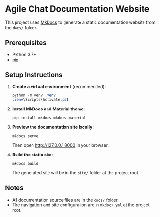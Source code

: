 # Agile Chat Documentation Website

This project uses [MkDocs](https://www.mkdocs.org/) to generate a static documentation website from the `docs/` folder.

## Prerequisites

- Python 3.7+
- [pip](https://pip.pypa.io/en/stable/)

## Setup Instructions

1. **Create a virtual environment** (recommended):

   ```powershell
   python -m venv .venv
   .venv\Scripts\Activate.ps1
   ```

2. **Install MkDocs and Material theme**:

   ```powershell
   pip install mkdocs mkdocs-material
   ```

3. **Preview the documentation site locally**:

   ```powershell
   mkdocs serve
   ```

   Then open <http://127.0.0.1:8000> in your browser.

4. **Build the static site**:

   ```powershell
   mkdocs build
   ```

   The generated site will be in the `site/` folder at the project root.

## Notes

- All documentation source files are in the `docs/` folder.
- The navigation and site configuration are in `mkdocs.yml` at the project root.
